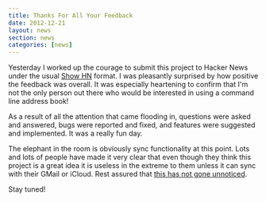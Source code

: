 ```yaml
---
title: Thanks For All Your Feedback
date: 2012-12-21
layout: news
section: news
categories: [news]
---
```


Yesterday I worked up the courage to submit this project to Hacker News under
the usual [Show HN](http://news.ycombinator.com/item?id=4947047) format. I was
pleasantly surprised by how positive the feedback was overall. It was especially
heartening to confirm that I'm not the only person out there who would be
interested in using a command line address book!

As a result of all the attention that came flooding in, questions were asked and
answered, bugs were reported and fixed, and features were suggested and
implemented. It was a really fun day.

The elephant in the room is obviously sync functionality at this point.  Lots
and lots of people have made it very clear that even though they think this
project is a great idea it is useless in the extreme to them unless it can sync
with their GMail or iCloud. Rest assured that [this has not gone
unnoticed](https://github.com/urael/ppl/issues/5).

Stay tuned!

